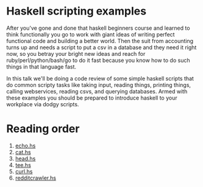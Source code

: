 # Haskell scripting examples #

After you've gone and done that haskell beginners course and learned to think
functionally you go to work with giant ideas of writing perfect functional code
and building a better world. Then the suit from accounting turns up and needs a
script to put a csv in a database and they need it right now, so you betray your
bright new ideas and reach for ruby/perl/python/bash/go to do it fast because
you know how to do such things in that language fast.

In this talk we'll be doing a code review of some simple haskell scripts that do
common scripty tasks like taking input, reading things, printing things, calling
webservices, reading csvs, and querying databases. Armed with these examples you
should be prepared to introduce haskell to your workplace via dodgy scripts.

# Reading order #
  1. [echo.hs](src/echo.hs) 
  2. [cat.hs](src/cat.hs)
  3. [head.hs](src/head.hs) 
  4. [tee.hs](src/tee.hs) 
  5. [curl.hs](src/curl.hs) 
  6. [redditcrawler.hs](src/redditcrawler.hs) 

